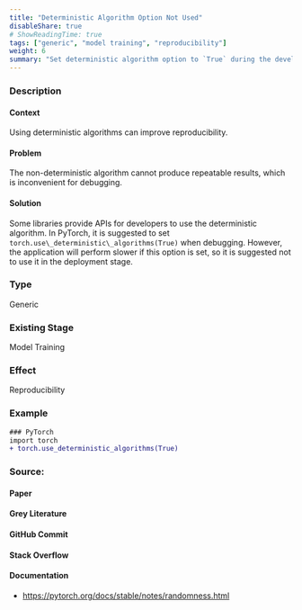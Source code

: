 ```yaml
---
title: "Deterministic Algorithm Option Not Used"
disableShare: true
# ShowReadingTime: true
tags: ["generic", "model training", "reproducibility"]
weight: 6
summary: "Set deterministic algorithm option to `True` during the development process, and use the option that provides better performance in the production."
---
```


### Description

#### Context
Using deterministic algorithms can improve reproducibility.

#### Problem
The non-deterministic algorithm cannot produce repeatable results, which is inconvenient for debugging.

#### Solution
Some libraries provide APIs for developers to use the deterministic algorithm. In PyTorch, it is suggested to set `torch.use\_deterministic\_algorithms(True)` when debugging. However, the application will perform slower if this option is set, so it is suggested not to use it in the deployment stage. 

### Type
Generic

### Existing Stage
Model Training

### Effect
Reproducibility

### Example

```diff
### PyTorch
import torch
+ torch.use_deterministic_algorithms(True)
```

### Source:

#### Paper 
#### Grey Literature

#### GitHub Commit

#### Stack Overflow

#### Documentation
- https://pytorch.org/docs/stable/notes/randomness.html

